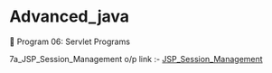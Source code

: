 # Advanced_java
📌 Program 06: Servlet Programs 

7a_JSP_Session_Management o/p link :-
<a href="https://github.com/Roshan474/Ajvanced_Java_Program/blob/main/lab7a_JSP_Session_Management/Screenshot-7a_Session_Management.jpg">JSP_Session_Management</a>
<br/>














